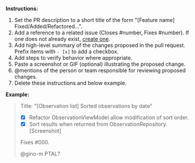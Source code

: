 **Instructions:**
1. Set the PR description to a short title of the form "\[Feature name\] Fixed/Added/Refactored...".
1. Add a reference to a related issue (Closes #number, Fixes #number). If one does not already exist,
   [create one](../../issues/new/choose).
1. Add high-level summary of the changes proposed in the pull request. Prefix items with `- [x]` to add a checkbox.
1. Add steps to verify behavior where appropriate.
1. Paste a screenshot or GIF (optional) illustrating the proposed change.
1. @mentions of the person or team responsible for reviewing proposed changes.
1. Delete these instructions and below example.

**Example:**

> Title: "\[Observation list\] Sorted observations by date"
> - [x] Refactor ObservationViewModel allow modification of sort order.
> - [x] Sort results when returned from ObservationRepository.
> \[Screenshot\]
>
> Fixes #000.
>
> @gino-m PTAL?
